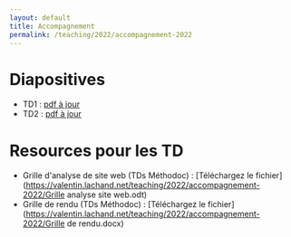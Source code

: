 ```yaml
---
layout: default
title: Accompagnement
permalink: /teaching/2022/accompagnement-2022
---
```


# Diapositives
  * TD1 : [pdf à jour](https://docs.google.com/presentation/d/1Nx2zdQANdi3HL1I2bPpK0HEd0BAMeuDEdhAQQ_v4T78/export/pdf)
  * TD2 : [pdf à jour](https://docs.google.com/presentation/d/1LgHhzxdQfoYvsuP0-kauGThakAYZCYELqLzcaVQZTXs/export/pdf)

# Resources pour les TD
  * Grille d'analyse de site web (TDs Méthodoc) : [Téléchargez le fichier](https://valentin.lachand.net/teaching/2022/accompagnement-2022/Grille analyse site web.odt)
  * Grille de rendu (TDs Méthodoc) : [Téléchargez le fichier](https://valentin.lachand.net/teaching/2022/accompagnement-2022/Grille de rendu.docx)
